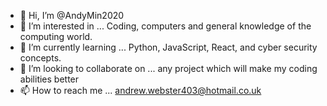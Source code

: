 - 👋 Hi, I’m @AndyMin2020
- 👀 I’m interested in ... Coding, computers and general knowledge of the computing world.
- 🌱 I’m currently learning ... Python, JavaScript, React, and cyber security concepts.
- 💞️ I’m looking to collaborate on ... any project which will make my coding abilities better
- 📫 How to reach me ... andrew.webster403@hotmail.co.uk

<!---
AndyMin2020/AndyMin2020 is a ✨ special ✨ repository because its `README.md` (this file) appears on your GitHub profile.
You can click the Preview link to take a look at your changes.
--->
